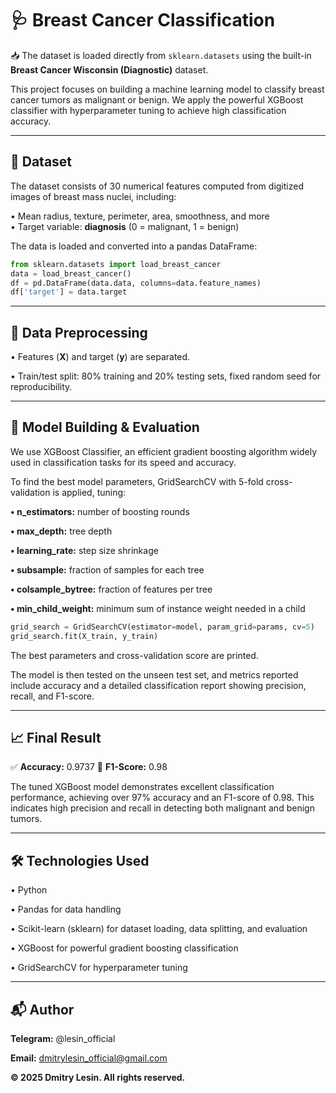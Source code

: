 # 🩺 Breast Cancer Classification

📥 The dataset is loaded directly from `sklearn.datasets` using the built-in **Breast Cancer Wisconsin (Diagnostic)** dataset.

This project focuses on building a machine learning model to classify breast cancer tumors as malignant or benign. We apply the powerful XGBoost classifier with hyperparameter tuning to achieve high classification accuracy.

---

## 📂 Dataset  
The dataset consists of 30 numerical features computed from digitized images of breast mass nuclei, including:

• Mean radius, texture, perimeter, area, smoothness, and more  
• Target variable: **diagnosis** (0 = malignant, 1 = benign)

The data is loaded and converted into a pandas DataFrame:

```python
from sklearn.datasets import load_breast_cancer
data = load_breast_cancer()
df = pd.DataFrame(data.data, columns=data.feature_names)
df['target'] = data.target
```

---

## 🧹 Data Preprocessing

• Features (**X**) and target (**y**) are separated.

• Train/test split: 80% training and 20% testing sets, fixed random seed for reproducibility.

---

## 🧐 Model Building & Evaluation

We use XGBoost Classifier, an efficient gradient boosting algorithm widely used in classification tasks for its speed and accuracy.

To find the best model parameters, GridSearchCV with 5-fold cross-validation is applied, tuning:

**• n_estimators:** number of boosting rounds

**• max_depth:** tree depth

**• learning_rate:** step size shrinkage

**• subsample:** fraction of samples for each tree

**• colsample_bytree:** fraction of features per tree

**• min_child_weight:** minimum sum of instance weight needed in a child

```python
grid_search = GridSearchCV(estimator=model, param_grid=params, cv=5)
grid_search.fit(X_train, y_train)
```
The best parameters and cross-validation score are printed.

The model is then tested on the unseen test set, and metrics reported include accuracy and a detailed classification report showing precision, recall, and F1-score.

---

## 📈 Final Result

✅ **Accuracy:** 0.9737
🎯 **F1-Score:** 0.98

The tuned XGBoost model demonstrates excellent classification performance, achieving over 97% accuracy and an F1-score of 0.98. This indicates high precision and recall in detecting both malignant and benign tumors.

---

## 🛠 Technologies Used

• Python

• Pandas for data handling

• Scikit-learn (sklearn) for dataset loading, data splitting, and evaluation

• XGBoost for powerful gradient boosting classification

• GridSearchCV for hyperparameter tuning

---

## 📬 Author

**Telegram:** @lesin_official

**Email:** dmitrylesin_official@gmail.com

**© 2025 Dmitry Lesin. All rights reserved.**
